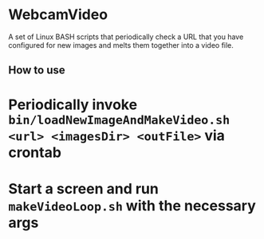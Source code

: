 # WebcamVideo
A set of Linux BASH scripts that periodically check a URL that you have configured for new images and melts them together into a video file.

## How to use

# Periodically invoke `bin/loadNewImageAndMakeVideo.sh <url> <imagesDir> <outFile>` via crontab
# Start a screen and run `makeVideoLoop.sh` with the necessary args

